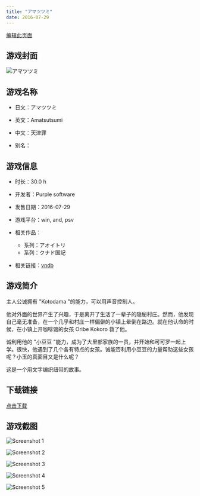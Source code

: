 ```yaml
---
title: "アマツツミ"
date: 2016-07-29
---
```

[编辑此页面](https://github.com/ACG-3/ADV3-source/blob/main/source/_posts/%E3%82%A2%E3%83%9E%E3%83%84%E3%83%84%E3%83%9F.md)

## 游戏封面

![アマツツミ](https%3A//pan.timero.xyz/onedrive/img_lib_001/%E3%82%A2%E3%83%9E%E3%83%84%E3%83%84%E3%83%9F_cover.avif)


## 游戏名称

- 日文：アマツツミ
- 英文：Amatsutsumi
- 中文：天津罪

- 别名：


## 游戏信息

- 时长：30.0 h
- 开发者：Purple software
- 发售日期：2016-07-29
- 游戏平台：win, and, psv
- 相关作品：
   - 系列：アオイトリ
   - 系列：クナド国記

- 相关链接：[vndb](https://vndb.org/v18852)


## 游戏简介

主人公诚拥有 "Kotodama "的能力，可以用声音控制人。

他对外面的世界产生了兴趣，于是离开了生活了一辈子的隐秘村庄。然而，他发现自己毫无准备，在一个几乎和村庄一样偏僻的小镇上晕倒在路边。就在他认命的时候，在小镇上开咖啡馆的女孩 Oribe Kokoro 救了他。

诚利用他的 "小豆豆 "能力，成为了大里部家族的一员，并开始和可可罗一起上学。很快，他遇到了几个各有特点的女孩。诚能否利用小豆豆的力量帮助这些女孩呢？小玉的真面目又是什么呢？

这是一个用文字编织纽带的故事。




## 下载链接

[点击下载](https://pan.timero.xyz/onedrive/adv_lib_001/%E3%82%A2%E3%83%9E%E3%83%84%E3%83%84%E3%83%9F)


## 游戏截图


![Screenshot 1](https%3A//pan.timero.xyz/onedrive/img_lib_001/%E3%82%A2%E3%83%9E%E3%83%84%E3%83%84%E3%83%9F_Screenshot_1.avif)

![Screenshot 2](https%3A//pan.timero.xyz/onedrive/img_lib_001/%E3%82%A2%E3%83%9E%E3%83%84%E3%83%84%E3%83%9F_Screenshot_2.avif)

![Screenshot 3](https%3A//pan.timero.xyz/onedrive/img_lib_001/%E3%82%A2%E3%83%9E%E3%83%84%E3%83%84%E3%83%9F_Screenshot_3.avif)

![Screenshot 4](https%3A//pan.timero.xyz/onedrive/img_lib_001/%E3%82%A2%E3%83%9E%E3%83%84%E3%83%84%E3%83%9F_Screenshot_4.avif)

![Screenshot 5](https%3A//pan.timero.xyz/onedrive/img_lib_001/%E3%82%A2%E3%83%9E%E3%83%84%E3%83%84%E3%83%9F_Screenshot_5.avif)

